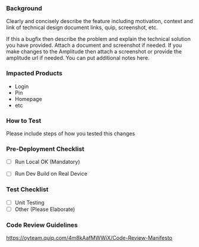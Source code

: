 ### Background

Clearly and concisely describe the feature including motivation, context and link of technical design document links, quip, screenshot, etc.

If this a bugfix then describe the problem and explain the technical solution you have provided. Attach a document and screenshot if needed.
If you make changes to the Amplitude then attach a screenshot or provide the amplitude url if needed.
You can put additional notes here.

### Impacted Products

- Login
- Pin
- Homepage
- etc

### How to Test

Please include steps of how you tested this changes

### Pre-Deployment Checklist

- [ ] Run Local OK (Mandatory)
- [ ] Run Dev Build on Real Device


### Test Checklist

- [ ] Unit Testing
- [ ] Other (Please Elaborate)

### Code Review Guidelines

https://oyteam.quip.com/4m8kAafMWWiX/Code-Review-Manifesto
